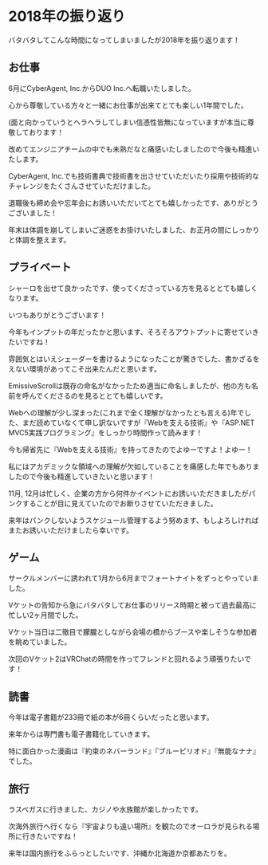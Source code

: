 # 2018年の振り返り

バタバタしてこんな時間になってしまいましたが2018年を振り返ります！

## お仕事

6月にCyberAgent, Inc.からDUO Inc.へ転職いたしました。

心から尊敬している方々と一緒にお仕事が出来てとても楽しい1年間でした。

(面と向かっていうとヘラヘラしてしまい信憑性皆無になっていますが本当に尊敬しております！

改めてエンジニアチームの中でも未熟だなと痛感いたしましたので今後も精進いたします。

CyberAgent, Inc.でも技術書典で技術書を出させていただいたり採用や技術的なチャレンジをたくさんさせていただけました。

退職後も締め会や忘年会にお誘いいただいてとても嬉しかったです、ありがとうございました！

年末は体調を崩してしまいご迷惑をお掛けいたしました、お正月の間にしっかりと体調を整えます。

## プライベート

シャーロを出せて良かったです、使ってくださっている方を見るととても嬉しくなります。

いつもありがとうございます！

今年もインプットの年だったかと思います、そろそろアウトプットに寄せていきたいですね！

雰囲気とはいえシェーダーを書けるようになったことが驚きでした、書かざるをえない環境があってこそ出来たんだと思います。

EmissiveScrollは既存の命名がなかったため適当に命名しましたが、他の方も名前を呼んでくださるのを見るととても嬉しいです。

Webへの理解が少し深まった(これまで全く理解がなかったとも言える)年でした、まだ読めていなくて申し訳ないですが『Webを支える技術』や『ASP.NET MVC5実践プログラミング』をしっかり時間作って読みます！

今も帰省先に『Webを支える技術』を持ってきたのでよゆーですよ！よゆー！

私にはアカデミックな領域への理解が欠如していることを痛感した年でもありましたので今後も精進していきたいと思います！

11月, 12月は忙しく、企業の方から何件かイベントにお誘いいただきましたがパンクすることが目に見えていたのでお断りさせていただきました。

来年はパンクしないようスケジュール管理するよう努めます、もしよろしければまたお誘いいただけましたら幸いです。

## ゲーム

サークルメンバーに誘われて1月から6月までフォートナイトをずっとやっていました。

Vケットの告知から急にバタバタしてお仕事のリリース時期と被って過去最高に忙しい2ヶ月間でした。

Vケット当日は二徹目で朦朧としながら会場の橋からブースや楽しそうな参加者を眺めていました。

次回のVケット2はVRChatの時間を作ってフレンドと回れるよう頑張りたいです！

## 読書

今年は電子書籍が233冊で紙の本が6冊くらいだったと思います。

来年からは専門書も電子書籍化していきます。

特に面白かった漫画は『約束のネバーランド』『ブルーピリオド』『無能なナナ』でした。

## 旅行

ラスベガスに行きました、カジノや水族館が楽しかったです。

次海外旅行へ行くなら『宇宙よりも遠い場所』を観たのでオーロラが見られる場所に行きたいですね！

来年は国内旅行をふらっとしたいです、沖縄か北海道か京都あたりを。
